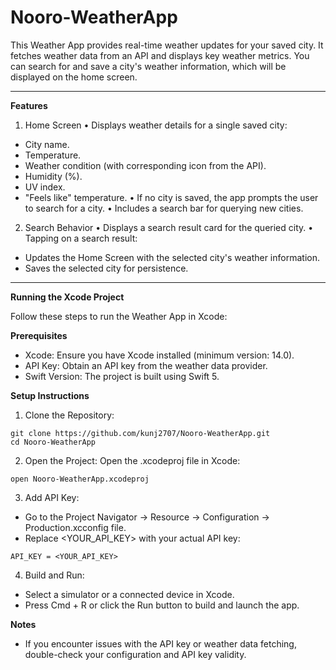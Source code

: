 # Nooro-WeatherApp

This Weather App provides real-time weather updates for your saved city. It fetches weather data from an API and displays key weather metrics. You can search for and save a city's weather information, which will be displayed on the home screen.

-------------------------

**Features**

1. Home Screen
• Displays weather details for a single saved city:
  - City name.
  - Temperature.
  - Weather condition (with corresponding icon from the API).
  - Humidity (%).
  - UV index.
  - "Feels like" temperature.
• If no city is saved, the app prompts the user to search for a city.
• Includes a search bar for querying new cities.

2. Search Behavior
• Displays a search result card for the queried city.
• Tapping on a search result:
  - Updates the Home Screen with the selected city's weather information.
  - Saves the selected city for persistence.

--------------------------

**Running the Xcode Project**

Follow these steps to run the Weather App in Xcode:

**Prerequisites**
- Xcode: Ensure you have Xcode installed (minimum version: 14.0).
- API Key: Obtain an API key from the weather data provider.
- Swift Version: The project is built using Swift 5.

**Setup Instructions**
1. Clone the Repository:
```
git clone https://github.com/kunj2707/Nooro-WeatherApp.git
cd Nooro-WeatherApp
```
2. Open the Project: Open the .xcodeproj file in Xcode:
```
open Nooro-WeatherApp.xcodeproj
```
3. Add API Key:
- Go to the Project Navigator -> Resource -> Configuration -> Production.xcconfig file.
- Replace <YOUR_API_KEY> with your actual API key:
```
API_KEY = <YOUR_API_KEY>
```
4. Build and Run:
- Select a simulator or a connected device in Xcode.
- Press Cmd + R or click the Run button to build and launch the app.

**Notes**
- If you encounter issues with the API key or weather data fetching, double-check your configuration and API key validity.
